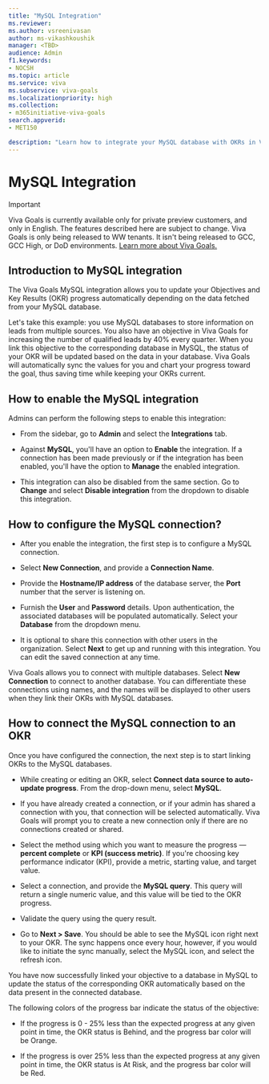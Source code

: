 ```yaml
---
title: "MySQL Integration"
ms.reviewer: 
ms.author: vsreenivasan
author: ms-vikashkoushik
manager: <TBD>
audience: Admin
f1.keywords:
- NOCSH
ms.topic: article
ms.service: viva
ms.subservice: viva-goals
ms.localizationpriority: high
ms.collection:  
- m365initiative-viva-goals
search.appverid:
- MET150

description: "Learn how to integrate your MySQL database with OKRs in Viva Goals."
---
```


# MySQL Integration

> [!IMPORTANT]
> Viva Goals is currently available only for private preview customers, and only in English. The features described here are subject to change. Viva Goals is only being released to WW tenants. It isn't being released to GCC, GCC High, or DoD environments. [Learn more about Viva Goals.](https://go.microsoft.com/fwlink/?linkid=2189933)

## Introduction to MySQL integration

The Viva Goals MySQL integration allows you to update your Objectives and Key Results (OKR) progress automatically depending on the data fetched from your MySQL database. 

Let's take this example: you use MySQL databases to store information on leads from multiple sources. You also have an objective in Viva Goals for increasing the number of qualified leads by 40% every quarter. When you link this objective to the corresponding database in MySQL, the status of your OKR will be updated based on the data in your database. Viva Goals will automatically sync the values for you and chart your progress toward the goal, thus saving time while keeping your OKRs current.

## How to enable the MySQL integration

Admins can perform the following steps to enable this integration:

- From the sidebar, go to **Admin** and select the **Integrations** tab.

- Against **MySQL**, you'll have an option to **Enable** the integration. If a connection has been made previously or if the integration has been enabled, you'll have the option to **Manage** the enabled integration.

- This integration can also be disabled from the same section. Go to **Change** and select **Disable integration** from the dropdown to disable this integration.

## How to configure the MySQL connection?

- After you enable the integration, the first step is to configure a MySQL connection.

- Select **New Connection**, and provide a **Connection Name**.

- Provide the **Hostname/IP address** of the database server, the **Port** number that the server is listening on.

- Furnish the **User** and **Password** details. Upon authentication, the associated databases will be populated automatically. Select your **Database** from the dropdown menu.

- It is optional to share this connection with other users in the organization. Select **Next** to get up and running with this integration. You can edit the saved connection at any time.

Viva Goals allows you to connect with multiple databases. Select **New Connection** to connect to another database. You can differentiate these connections using names, and the names will be displayed to other users when they link their OKRs with MySQL databases.

## How to connect the MySQL connection to an OKR

Once you have configured the connection, the next step is to start linking OKRs to the MySQL databases.

- While creating or editing an OKR, select **Connect data source to auto-update progress**. From the drop-down menu, select **MySQL**.

- If you have already created a connection, or if your admin has shared a connection with you, that connection will be selected automatically. Viva Goals will prompt you to create a new connection only if there are no connections created or shared.

- Select the method using which you want to measure the progress — **percent complete** or **KPI (success metric)**. If you're choosing key performance indicator (KPI), provide a metric, starting value, and target value.

- Select a connection, and provide the **MySQL query**. This query will return a single numeric value, and this value will be tied to the OKR progress.

- Validate the query using the query result.

- Go to **Next > Save**. You should be able to see the MySQL icon right next to your OKR. The sync happens once every hour, however, if you would like to initiate the sync manually, select the MySQL icon, and select the refresh icon.

You have now successfully linked your objective to a database in MySQL to update the status of the corresponding OKR automatically based on the data present in the connected database.

The following colors of the progress bar indicate the status of the objective:

- If the progress is 0 - 25% less than the expected progress at any given point in time, the OKR status is Behind, and the progress bar color will be Orange.

- If the progress is over 25% less than the expected progress at any given point in time, the OKR status is At Risk, and the progress bar color will be Red.
